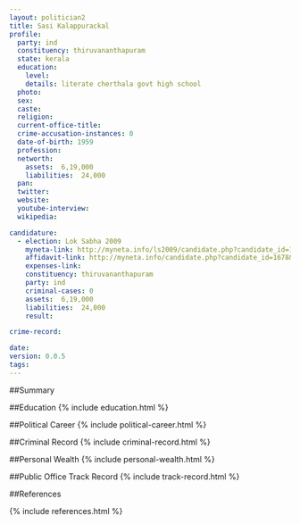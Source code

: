```yaml
---
layout: politician2
title: Sasi Kalappurackal
profile: 
  party: ind
  constituency: thiruvananthapuram
  state: kerala
  education: 
    level: 
    details: literate cherthala govt high school
  photo: 
  sex: 
  caste: 
  religion: 
  current-office-title: 
  crime-accusation-instances: 0
  date-of-birth: 1959
  profession: 
  networth: 
    assets:  6,19,000
    liabilities:  24,000
  pan: 
  twitter: 
  website: 
  youtube-interview: 
  wikipedia: 

candidature: 
  - election: Lok Sabha 2009
    myneta-link: http://myneta.info/ls2009/candidate.php?candidate_id=1678
    affidavit-link: http://myneta.info/candidate.php?candidate_id=1678&scan=original
    expenses-link: 
    constituency: thiruvananthapuram 
    party: ind
    criminal-cases: 0
    assets:  6,19,000
    liabilities:  24,000
    result:  

crime-record: 

date: 
version: 0.0.5
tags: 
---
```

##Summary


##Education
{% include education.html %}


##Political Career
{% include political-career.html %}


##Criminal Record
{% include criminal-record.html %}


##Personal Wealth
{% include personal-wealth.html %}


##Public Office Track Record
{% include track-record.html %}


##References


{% include references.html %}